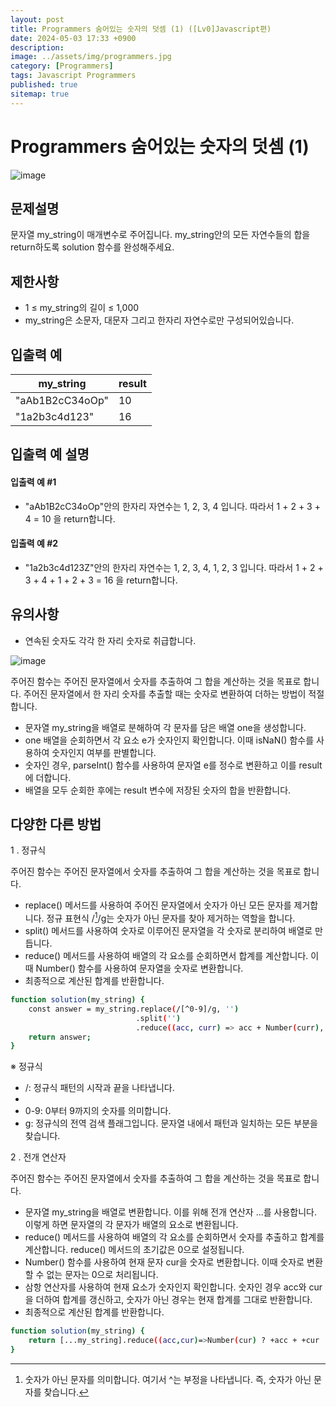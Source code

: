 ```yaml
---
layout: post
title: Programmers 숨어있는 숫자의 덧셈 (1) ([Lv0]Javascript편)
date: 2024-05-03 17:33 +0900
description: 
image: ../assets/img/programmers.jpg
category: [Programmers]
tags: Javascript Programmers
published: true
sitemap: true
---
```


# Programmers 숨어있는 숫자의 덧셈 (1)

![image](https://github.com/gnlgk/gnlgk.github.io/assets/161431748/452b0981-0c04-49f6-8b19-0d312e7e0c7b)

## 문제설명

문자열 my_string이 매개변수로 주어집니다. my_string안의 모든 자연수들의 합을 return하도록 solution 함수를 완성해주세요.

## 제한사항

* 1 ≤ my_string의 길이 ≤ 1,000
* my_string은 소문자, 대문자 그리고 한자리 자연수로만 구성되어있습니다.

## 입출력 예

|my_string|result|
|---|---|
|"aAb1B2cC34oOp"|10|
|"1a2b3c4d123"|16|

## 입출력 예 설명

#### 입출력 예 #1

* "aAb1B2cC34oOp"안의 한자리 자연수는 1, 2, 3, 4 입니다. 따라서 1 + 2 + 3 + 4 = 10 을 return합니다.

#### 입출력 예 #2

* "1a2b3c4d123Z"안의 한자리 자연수는 1, 2, 3, 4, 1, 2, 3 입니다. 따라서 1 + 2 + 3 + 4 + 1 + 2 + 3 = 16 을 return합니다.

## 유의사항

* 연속된 숫자도 각각 한 자리 숫자로 취급합니다.

![image](https://github.com/gnlgk/gnlgk.github.io/assets/161431748/645ab86d-e657-4d84-93e3-ff7622169c1f)

주어진 함수는 주어진 문자열에서 숫자를 추출하여 그 합을 계산하는 것을 목표로 합니다. 주어진 문자열에서 한 자리 숫자를 추출할 때는 숫자로 변환하여 더하는 방법이 적절합니다.

* 문자열 my_string을 배열로 분해하여 각 문자를 담은 배열 one을 생성합니다.
* one 배열을 순회하면서 각 요소 e가 숫자인지 확인합니다. 이때 isNaN() 함수를 사용하여 숫자인지 여부를 판별합니다.
* 숫자인 경우, parseInt() 함수를 사용하여 문자열 e를 정수로 변환하고 이를 result에 더합니다.
* 배열을 모두 순회한 후에는 result 변수에 저장된 숫자의 합을 반환합니다.

## 다양한 다른 방법

1 . 정규식

주어진 함수는 주어진 문자열에서 숫자를 추출하여 그 합을 계산하는 것을 목표로 합니다.

* replace() 메서드를 사용하여 주어진 문자열에서 숫자가 아닌 모든 문자를 제거합니다. 정규 표현식 /[^0-9]/g는 숫자가 아닌 문자를 찾아 제거하는 역할을 합니다.
* split() 메서드를 사용하여 숫자로 이루어진 문자열을 각 숫자로 분리하여 배열로 만듭니다.
* reduce() 메서드를 사용하여 배열의 각 요소를 순회하면서 합계를 계산합니다. 이때 Number() 함수를 사용하여 문자열을 숫자로 변환합니다.
* 최종적으로 계산된 합계를 반환합니다.

````bash
function solution(my_string) {
    const answer = my_string.replace(/[^0-9]/g, '')
                            .split('')
                            .reduce((acc, curr) => acc + Number(curr), 0);
    return answer;
}
````

※ 정규식

* /: 정규식 패턴의 시작과 끝을 나타냅니다.
* [^0-9]: 숫자가 아닌 문자를 의미합니다. 여기서 ^는 부정을 나타냅니다. 즉, 숫자가 아닌 문자를 찾습니다.
* 0-9: 0부터 9까지의 숫자를 의미합니다.
* g: 정규식의 전역 검색 플래그입니다. 문자열 내에서 패턴과 일치하는 모든 부분을 찾습니다.

2 . 전개 연산자

주어진 함수는 주어진 문자열에서 숫자를 추출하여 그 합을 계산하는 것을 목표로 합니다.  

* 문자열 my_string을 배열로 변환합니다. 이를 위해 전개 연산자 ...를 사용합니다. 이렇게 하면 문자열의 각 문자가 배열의 요소로 변환됩니다.
* reduce() 메서드를 사용하여 배열의 각 요소를 순회하면서 숫자를 추출하고 합계를 계산합니다. reduce() 메서드의 초기값은 0으로 설정됩니다.
* Number() 함수를 사용하여 현재 문자 cur을 숫자로 변환합니다. 이때 숫자로 변환할 수 없는 문자는 0으로 처리됩니다.
* 삼항 연산자를 사용하여 현재 요소가 숫자인지 확인합니다. 숫자인 경우 acc와 cur을 더하여 합계를 갱신하고, 숫자가 아닌 경우는 현재 합계를 그대로 반환합니다.
* 최종적으로 계산된 합계를 반환합니다.

````bash
function solution(my_string) {
    return [...my_string].reduce((acc,cur)=>Number(cur) ? +acc + +cur : acc, 0)
}
````
